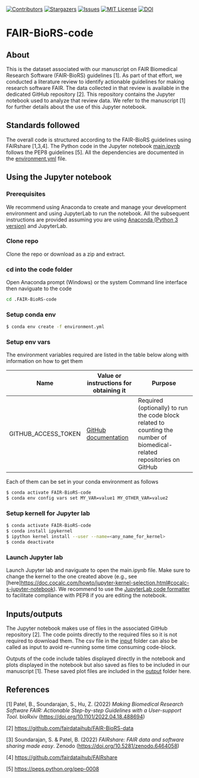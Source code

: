 

[![Contributors][contributors-shield]][contributors-url]
[![Stargazers][stars-shield]][stars-url]
[![Issues][issues-shield]][issues-url]
[![MIT License][license-shield]][license-url]
[![DOI](https://zenodo.org/badge/DOI/10.5281/zenodo.6468963.svg)](https://doi.org/10.5281/zenodo.6468963)

[contributors-shield]: https://img.shields.io/github/contributors/bvhpatel/GI-review-dataset.svg?style=flat-square
[contributors-url]: https://github.com/bvhpatel/GI-review-dataset/graphs/contributors
[stars-shield]: https://img.shields.io/github/stars/bvhpatel/GI-review-dataset.svg?style=flat-square
[stars-url]: https://github.com/bvhpatel/GI-review-dataset/stargazers
[issues-shield]: https://img.shields.io/github/issues/bvhpatel/GI-review-dataset.svg?style=flat-square
[issues-url]: https://github.com/bvhpatel/GI-review-dataset/issues
[license-shield]: https://img.shields.io/github/license/bvhpatel/GI-review-dataset.svg?style=flat-square
[license-url]: https://github.com/bvhpatel/GI-review-dataset/blob/master/LICENSE

# FAIR-BioRS-code

## About
This is the dataset associated with our manuscript on FAIR Biomedical Research Software (FAIR-BioRS) guidelines [1]. As part of that effort, we conducted a literature review to identify actionable guidelines for making research software FAIR. The data collected in that review is available in the dedicated GitHub repository [2]. This repository contains the Jupyter notebook used to analyze that review data. We refer to the manuscript [1] for further details about the use of this Jupyter notebook.

## Standards followed
The overall code is structured according to the FAIR-BioRS guidelines using FAIRshare [1,3,4]. The Python code in the Jupyter notebook [main.ipynb](main.ipynb) follows the PEP8 guidelines [5]. All the dependencies are documented in the [environment.yml](environment.yml) file.

## Using the Jupyter notebook

### Prerequisites 
We recommend using Anaconda to create and manage your development environment and using JupyterLab to run the notebook. All the subsequent instructions are provided assuming you are using [Anaconda (Python 3 version)](https://www.anaconda.com/products/individual) and JupyterLab.

### Clone repo
Clone the repo or download as a zip and extract.

### cd into the code folder

Open Anaconda prompt (Windows) or the system Command line interface then naviguate to the code
```sh
cd .FAIR-BioRS-code

```

### Setup conda env
```sh
$ conda env create -f environment.yml
```
### Setup env vars
The environment variables required are listed in the table below along with information on how to get them


<table>
<thead>
  <tr>
    <th>Name</th>
    <th>Value or instructions for obtaining it</th>
    <th>Purpose</th>
  </tr>
</thead>
<tbody>
  <tr>
    <td> GITHUB_ACCESS_TOKEN </td>
    <td> <a href="https://docs.github.com/en/authentication/keeping-your-account-and-data-secure/creating-a-personal-access-token">GitHub documentation</a> </td>
    <td>Required (optionally) to run the code block related to counting the number of biomedical-related repositories on GitHub</td>
  </tr>
</tbody>
</table>


Each of them can be set in your conda environment as follows
```sh
$ conda activate FAIR-BioRS-code
$ conda env config vars set MY_VAR=value1 MY_OTHER_VAR=value2
```
### Setup kernell for Jupyter lab
```sh
$ conda activate FAIR-BioRS-code
$ conda install ipykernel
$ ipython kernel install --user --name=<any_name_for_kernel>
$ conda deactivate
```
### Launch Jupyter lab
Launch Jupyter lab and naviguate to open the main.ipynb file. Make sure to change the kernel to the one created above (e.g., see [here]https://doc.cocalc.com/howto/jupyter-kernel-selection.html#cocalc-s-jupyter-notebook). We recommend to use the [JupyterLab code formatter](https://github.com/ryantam626/jupyterlab_code_formatter) to facilitate compliance with PEP8 if you are editing the notebook.

## Inputs/outputs

The Jupyter notebook makes use of files in the associated GitHub repository [2]. The code points directly to the required files so it is not required to download them. The csv file in the [input](input) folder can also be called as input to avoid re-running some time consuming code-block.

Outputs of the code include tables displayed directly in the notebook and plots displayed in the notebook but also saved as files to be included in our manuscript [1]. These saved plot files are included in the [output](output) folder here. 

## References
[1] Patel, B., Soundarajan, S., Hu, Z. (2022) *Making Biomedical Research Software FAIR: Actionable Step-by-step Guidelines with a User-support Tool*. bioRxiv (https://doi.org/10.1101/2022.04.18.488694)

[2] https://github.com/fairdataihub/FAIR-BioRS-data

[3] Soundarajan, S. & Patel, B. (2022) *FAIRshare: FAIR data and software sharing made easy*. Zenodo (https://doi.org/10.5281/zenodo.6464058)

[4] https://github.com/fairdataihub/FAIRshare

[5] https://peps.python.org/pep-0008
